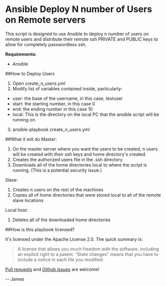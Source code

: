 # Ansible Deploy N number of Users on Remote servers
This script is designed to use Ansible to deploy n number of users on remote users and distribute their remote ssh PRIVATE and PUBLIC keys to allow for completely passwordless ssh.

**Requirements:**
* Ansible

##How to Deploy Users
1. Open *create_n_users.yml* 
2. Modify list of variables contained inside, particularly:
  *  user:  the base of the username, in this case, testuser
  *  start:  the starting number, in this case 0
  *  end:  the ending number in this case 10
  *  local: This is the directory on the local PC that the ansible script will be running on.
3. ansible-playbook create_n_users.yml

##What it will do
Master:
1. On the master server where you want the users to be created, n users will be created with their ssh keys and home directory's created. 
2. Creates the authorized users file in the .ssh directory
3. Downloads all of the home directories local to where the script is running.  (This is a potential security issue.)

Slave:
1. Creates n users on the rest of the machines 
2. Copies all of home directories that were stored local to all of the remote slave locations

Local host:
1. Deletes all of the downloaded home directories

##How is this playbook licensed?

It's licensed under the Apache License 2.0. The quick summary is:

> A license that allows you much freedom with the software, including an explicit right to a patent. “State changes” means that you have to include a notice in each file you modified. 

[Pull requests](https://github.com/JamesOBenson/Ansible_deploy_n_users/pulls) and [Github issues](https://github.com/JamesOBenson/Ansible_deploy_n_users/issues) are welcome!

-- James